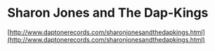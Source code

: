 <!--
id: 26775770
link: http://tumblr.atmos.org/post/26775770/sharon-jones-and-the-dap-kings
slug: sharon-jones-and-the-dap-kings
date: Tue Feb 19 2008 19:52:18 GMT-0800 (PST)
publish: 2008-02-019
tags: 
title: Sharon Jones and The Dap-Kings
-->


Sharon Jones and The Dap-Kings
==============================

[http://www.daptonerecords.com/sharonjonesandthedapkings.html](http://www.daptonerecords.com/sharonjonesandthedapkings.html)

